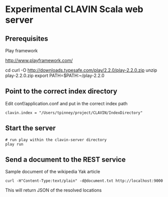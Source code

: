 Experimental CLAVIN Scala web server
=====================================


## Prerequisites 

Play framework 

http://www.playframework.com/

cd
curl -O http://downloads.typesafe.com/play/2.2.0/play-2.2.0.zip
unzip play-2.2.0.zip 
export PATH=$PATH:~/play-2.2.0 



## Point to the correct index directory

Edit conf/application.conf and put in the correct index path 

    clavin.index = "/Users/tpinney/project/CLAVIN/IndexDirectory"

## Start the server 
    
    # run play within the clavin-server directory 
    play run 


## Send a document to the REST service

Sample document of the wikipedia Yak article 

    curl -H"Content-Type:text/plain" -d@document.txt http://localhost:9000

This will return JSON of the resolved locations 



